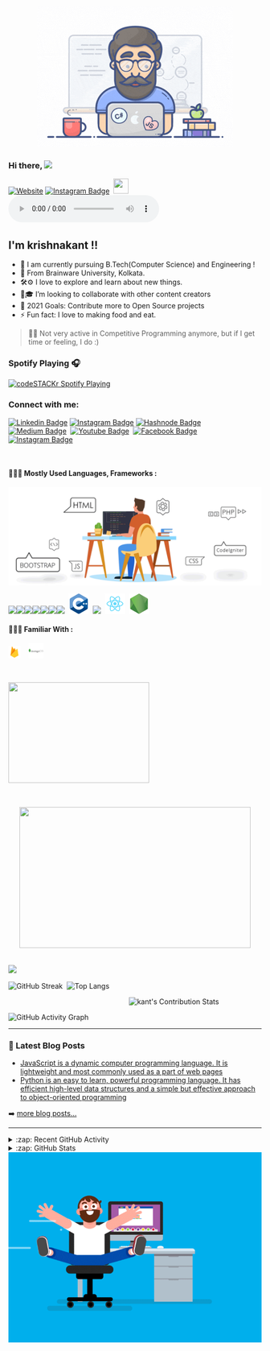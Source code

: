 <p align="center">
  <img src="developer.gif" height="280dp" width="390dp">
</p>

### Hi there,  <img src="https://github.com/TheDudeThatCode/TheDudeThatCode/blob/master/Assets/Hi.gif" width="29px">
                

[![Website](https://img.shields.io/website?label=kant146.wordpress.com&style=for-the-badge&url=https%3A%2F%2Fkant146.wordpress.com)](https://kant146.wordpress.com)
[![Instagram Badge](https://img.shields.io/badge/-instagram-red?style=for-the-badge&logo=instagram&logoColor=white&link=https://www.instagram.com/kant_146/)](https://www.instagram.com/kant_146/)&nbsp;
<a href="mailto:krishnakantkumar146@gmail.com"><img src="https://www.flaticon.com/svg/static/icons/svg/646/646187.svg" width="30" height="30"></a>
<br/>
<audio controls src="BROWNMUNDE.mp3" loop autoplay ></audio>

## I'm krishnakant !!

- 🔭 I am currently pursuing B.Tech(Computer Science) and Engineering  !
- 🌱 From Brainware University, Kolkata.
- 🛠⚙ I love to explore and learn about new things.
- 🤝🎓 I’m looking to collaborate with other content creators
- 🥅 2021 Goals: Contribute more to Open Source projects
- ⚡ Fun fact: I love to making food and eat.
> 🐱‍💻 Not very active in Competitive Programming anymore, but if I get time or feeling, I do :)

### Spotify Playing 🎧


[<img src="https://now-playing-codestackr.vercel.app/api/spotify-playing" alt="codeSTACKr Spotify Playing" width="350" />](https://open.spotify.com/user/31afwq4rva7wb7onafgvsgzfxwtu)

### Connect with me:

[![Linkedin Badge](https://img.shields.io/badge/-linkedn-blue?style=for-the-badge&logo=Linkedin&logoColor=white&link=https://www.linkedin.com/in/krishnakant-kumar-80965b176/)](https://www.linkedin.com/in/krishnakant-kumar-80965b176/)&nbsp;[![Instagram Badge](https://img.shields.io/badge/-instagram-8a3ab9?style=for-the-badge&logo=instagram&logoColor=white&link=https://www.instagram.com/kant_146/)](https://www.instagram.com/kant_146/)&nbsp;[![Hashnode Badge](https://img.shields.io/badge/-hashnode-2962FF?style=for-the-badge&logo=hashnode&logoColor=white&link=https://hashnode.com/@Kant146)](https://hashnode.com/@Kant146)&nbsp;
<br/>[![Medium Badge](https://img.shields.io/badge/-medium-000000?style=for-the-badge&logo=medium&logoColor=white&link=https://medium.com/@krishnakantkumar_32146)](https://medium.com/@krishnakantkumar_32146)&nbsp; [![Youtube Badge](https://img.shields.io/badge/-youtube-FF0000?style=for-the-badge&logo=youtube&logoColor=white&link=https://www.youtube.com/channel/UCBTwzxjvK-0gGuJ1g_LlP8Q)](https://www.youtube.com/channel/UCBTwzxjvK-0gGuJ1g_LlP8Q)&nbsp; [![Facebook Badge](https://img.shields.io/badge/-facebook-blue?style=for-the-badge&logo=facebook&logoColor=white&link=https://www.facebook.com/omgkant.146)](https://www.facebook.com/omgkant.146)&nbsp; <br/>[![Instagram Badge](https://img.shields.io/badge/-Code_Bank-red?style=for-the-badge&logo=instagram&logoColor=white&link=https://www.instagram.com/code_bank146/)](https://www.instagram.com/code_bank146/)&nbsp;



<br />

#### 👨🏻‍💻 Mostly Used Languages, Frameworks :

<p align="center"><img src="68747470733a2f2f7777772e72617673616e6d656469612e636f6d2f7765625f6173736574732f696d616765732f776562736974652e676966.gif" ></p>

<img src="https://img.icons8.com/color/48/000000/python.png"></img><img src="https://img.icons8.com/color/48/000000/html-5.png"/><img src="https://img.icons8.com/color/48/000000/css3.png"/><img src="https://img.icons8.com/color/48/000000/bootstrap.png"/><img src="https://img.icons8.com/color/48/000000/javascript.png"/><img src="https://img.icons8.com/color/48/000000/git.png"/><img src="https://img.icons8.com/color/48/000000/c-programming.png"/>&nbsp;&nbsp;<img align="bottom" height="40" src="https://raw.githubusercontent.com/github/explore/80688e429a7d4ef2fca1e82350fe8e3517d3494d/topics/cpp/cpp.png">&nbsp;&nbsp;<img src="https://img.icons8.com/ios/48/000000/mysql-logo.png"/>&nbsp;&nbsp;<img height="40" src="https://raw.githubusercontent.com/github/explore/80688e429a7d4ef2fca1e82350fe8e3517d3494d/topics/react/react.png">&nbsp;&nbsp;<img height="40" src="https://raw.githubusercontent.com/github/explore/80688e429a7d4ef2fca1e82350fe8e3517d3494d/topics/nodejs/nodejs.png">&nbsp;&nbsp;

#### 👨🏻‍💻 Familiar With :


<img height="24" src="https://raw.githubusercontent.com/github/explore/80688e429a7d4ef2fca1e82350fe8e3517d3494d/topics/firebase/firebase.png">&nbsp;&nbsp;&nbsp;&nbsp;<img height="30" src="https://raw.githubusercontent.com/github/explore/80688e429a7d4ef2fca1e82350fe8e3517d3494d/topics/mongodb/mongodb.png">

<br/>
 <p align="left"><img src="c++_init_forest (1).gif" height="200dp" width="280dp"></p>
<br />

<p align="center"><img src="kant146 (5).gif" height="280dp" width="460dp"></p> 

<br />
<img src="https://github-profile-trophy.vercel.app/?username=kant146&theme=onedark&column=3&margin-w=15&margin-h=15">

![GitHub Streak](https://github-readme-streak-stats.herokuapp.com/?user=kant146&theme=tokyonight&count_private=true)&nbsp; ![Top Langs](https://github-readme-stats.vercel.app/api/top-langs/?username=kant146&layout=compact&theme=tokyonight)

&nbsp;&nbsp; &nbsp;&nbsp;&nbsp;&nbsp;&nbsp;&nbsp;&nbsp;&nbsp;&nbsp;&nbsp; &nbsp;&nbsp;&nbsp;&nbsp;&nbsp;&nbsp;&nbsp;&nbsp; &nbsp;&nbsp;&nbsp;&nbsp;&nbsp;&nbsp;&nbsp;&nbsp;&nbsp;&nbsp; &nbsp;&nbsp;&nbsp;&nbsp;&nbsp;&nbsp;&nbsp;&nbsp;&nbsp;&nbsp;&nbsp;&nbsp;&nbsp;&nbsp;&nbsp;&nbsp;&nbsp;&nbsp;&nbsp;&nbsp;&nbsp;&nbsp;&nbsp;&nbsp;&nbsp;&nbsp;&nbsp;![kant's Contribution Stats](https://github-contribution-stats.vercel.app/api/?username=kant146) 

![GitHub Activity Graph](https://activity-graph.herokuapp.com/graph?username=kant146&theme=github&count_private=true)  

---



### 📕 Latest Blog Posts

<!-- BLOG-POST-LIST:START -->
- [JavaScript is a dynamic computer programming language. It is lightweight and most commonly used as a part of web pages](https://kant146.wordpress.com/2020/10/24/javascript/)
- [Python is an easy to learn, powerful programming language. It has efficient high-level data structures and a simple but effective approach to object-oriented programming](https://kant146.wordpress.com/2020/10/24/python/)

<!-- BLOG-POST-LIST:END -->

➡️ [more blog posts...](https://kant146.wordpress.com)

---

<details>
  <summary>:zap: Recent GitHub Activity</summary>
  
<!--START_SECTION:activity-->
1. 🗣 Commented on [#1](https://github.com/kant146/Kant-Portfolio-Website) in [kant146/Kant-Portfolio-Website](https://github.com/kant146/Kant-Portfolio-Website)
<!--END_SECTION:activity-->

</details>

<details>
  <summary>:zap: GitHub Stats</summary>
  
 ![kant's github stats](https://github-readme-stats.vercel.app/api?username=kant146&show_icons=true&hide_border=true&theme=tokyonight&count_private=true)

</details>

<img src="coding.gif">

[website]: https://kant146.wordpress.com
[facebook]: https://www.facebook.com/omgkant.146
[youtube]: https://www.youtube.com/channel/UCBTwzxjvK-0gGuJ1g_LlP8Q
[instagram]: https://instagram.com/kant146
[linkedin]: https://www.linkedin.com/in/krishnakant-kumar-80965b176
